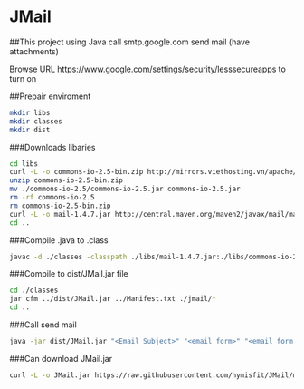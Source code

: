 # JMail

##This project using Java call smtp.google.com send mail (have attachments)


Browse URL https://www.google.com/settings/security/lesssecureapps to turn on


##Prepair enviroment
```bash
mkdir libs
mkdir classes
mkdir dist
```

###Downloads libaries
```bash
cd libs
curl -L -o commons-io-2.5-bin.zip http://mirrors.viethosting.vn/apache//commons/io/binaries/commons-io-2.5-bin.zip
unzip commons-io-2.5-bin.zip
mv ./commons-io-2.5/commons-io-2.5.jar commons-io-2.5.jar
rm -rf commons-io-2.5
rm commons-io-2.5-bin.zip
curl -L -o mail-1.4.7.jar http://central.maven.org/maven2/javax/mail/mail/1.4.7/mail-1.4.7.jar
cd ..
```

###Compile .java to .class
```bash
javac -d ./classes -classpath ./libs/mail-1.4.7.jar:./libs/commons-io-2.5.jar ./src/jmail/JMail.java 
```

###Compile to dist/JMail.jar file
```bash
cd ./classes
jar cfm ../dist/JMail.jar ../Manifest.txt ./jmail/*
cd ..
```

###Call send mail
```bash
java -jar dist/JMail.jar "<Email Subject>" "<email form>" "<email form password>" "<email to>" "<message file or message string>" ["<Path to file attachments>" [...] ]
```

###Can download JMail.jar
```bash
curl -L -o JMail.jar https://raw.githubusercontent.com/hymisfit/JMail/master/dist/JMail.jar
```
